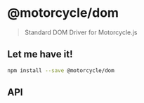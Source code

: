 # @motorcycle/dom

> Standard DOM Driver for Motorcycle.js

<!-- Write a short summary about your library here -->

## Let me have it!
```sh
npm install --save @motorcycle/dom
```

## API

<!-- Describe your API here -->
